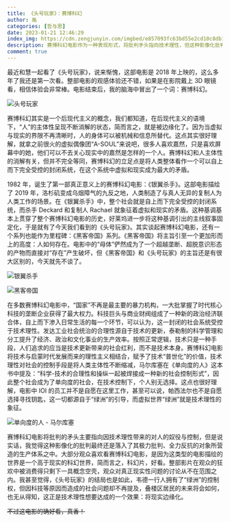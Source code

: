 ```yaml
---
title: 《头号玩家》：赛博科幻
author: 胤
categories: [哲与思]
date: 2023-01-21 12:46:29
index_img: https://cdn.zengjunyin.com/imgbed/e857093fc63bd55e2cd10c8db1b3173cb623a8c0.jpg/cover
description: 赛博科幻电影作为一种表现形式，将批判矛头指向技术理性，但这种影像化批判似乎并未奏效。
comment: true
---
```


最近和慧一起看了《头号玩家》，说来惭愧，这部电影是 2018 年上映的，这么多年了我还是第一次看。整部电影的观感体验还不错，如果是在影院戴上 3D 眼镜看，相信体验会非常棒。电影结束后，我的脑海中冒出了一个词：赛博科幻。

![头号玩家](https://cdn.zengjunyin.com/imgbed/1fe2a2a262274684307825cf7edc7db2e91069d0.jpg/post)

赛博科幻其实是一个后现代主义的概念，我们都知道，在后现代主义的语境下，“人”的主体性呈现不断消解的状态，简而言之，就是被边缘化了。因为当虚拟与现实的界限不再清晰时，人的身体可以被机械和信息所替代。这点其实很好理解，就拿之前很火的虚拟偶像团“A-SOUL”来说吧，很多人喜欢嘉然，只是喜欢屏幕中的她，他们可以不去关心现实中的嘉然是怎样的一个人。赛博科幻和人主体性的消解有关，但并不完全等同，赛博科幻的立足点是将人类整体看作一个可以自上而下完全受控的封闭系统，在这个系统中虚拟和现实成为最大的矛盾。

1982 年，诞生了第一部真正意义上的赛博科幻电影：《银翼杀手》。这部电影描绘了 2019 年，洛杉矶变成乌烟障气的九反之地，人类制造了与真人无异的复制人为人类工作的场景。在《银翼杀手》中，整个社会就是自上而下完全受控的封闭系统，而杀手 Deckard 和复制人 Rachael 就象征着虚拟和现实的矛盾。这种基调基本上贯穿了整个赛博科幻电影的历史，好莱坞进一步将这种基调引出的主线叙事固定化，于是就有了今天我们看到的《头号玩家》。其实谈起赛博科幻电影，还有一个系列也能作为里程碑：《黑客帝国》系列。《黑客帝国》将主旨引至一个更加形而上的高度：人如何存在。电影中的“母体”俨然成为了一个超越垄断、超脱意识形态的产物而直接对“存在”产生破坏，但《黑客帝国》和《头号玩家》的主旨还是有很大区别的，今天就先不谈了。

![银翼杀手](https://cdn.zengjunyin.com/imgbed/66df05330add82a5717ea3d72f9d512e558c5183.jpg/post)

![黑客帝国](https://cdn.zengjunyin.com/imgbed/e550934c650320478c1ebc9dc21412a0359a8da1.jpg/post)

在多数赛博科幻电影中，“国家”不再是最主要的暴力机构，一大批掌握了时代核心科技的垄断企业获得了最大权力。科技巨头与商业财阀组成了一种新的政治经济联合体，自上而下渗入日常生活的每一个环节，可以认为，这一封闭的社会系统受控于技术理性。发达工业社会统治的合理性源自于技术的更新，泰勒制的科学管理和分工提升了经济、政治和文化事业的生产效率。按照正常逻辑，技术只是一种手段，人们追求的应当是技术更新带来的社会红利，而不是技术本身。赛博科幻电影将技术与启蒙时代发展而来的理性主义相结合，赋予了技术“普世化”的价值，技术理性对社会的控制手段是将人类主体性不断缩减，马尔库塞在《单向度的人》这本书中提及：“科学-技术的合理性和操纵一起被焊接成一种新的社会控制形式”，因此整个社会成为了单向度的社会，在技术控制下，个人别无选择。这点也很好理解，电影中 IOI 的员工并不是自愿在这里工作，甚至可以说，帕西法尔也不是自愿选择寻找钥匙，这一切都源自于“绿洲”的引导，而虚拟世界“绿洲”就是技术理性的象征。

![单向度的人 - 马尔库塞](https://cdn.zengjunyin.com/imgbed/665459394bae0e69a34975e6d7353c281e3acc7f.jpg/post)

赛博科幻电影将批判的矛头主要指向因技术理性带来的对人的奴役与控制，但是说实话，我觉得这种影像化的批判最终还是落入了其极力批判、全力反抗的对象所营造的生产体系之中。大部分观众喜欢看赛博科幻电影，是因为这类型的电影描绘的世界是一个高于现实的科幻世界，简而言之，科幻片，好看。整部影片在观众的狂欢中被消费得只剩下一具概念空壳，观众对真正现实性问题的讨论从不在范围之内。我甚至觉得，《头号玩家》的结局也是如此，韦德一行人拥有了“绿洲”的控制权，但因科技等原因而造成的社会问题却不再提及，叠楼区居民的未来将会如何，也无从得知，这正是技术理性想要达成的一个效果：将现实边缘化。

~~不过这电影的确好看，真香！~~